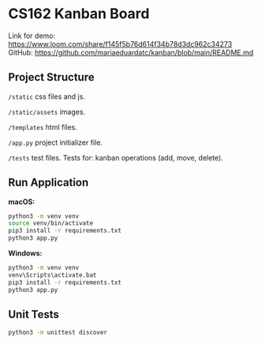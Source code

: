 # CS162 Kanban Board

Link for demo: https://www.loom.com/share/f145f5b76d614f34b78d3dc962c34273
GitHub: https://github.com/mariaeduardatc/kanban/blob/main/README.md

## Project Structure

`/static` css files and js.

`/static/assets` images.

`/templates` html files.

`/app.py` project initializer file.

`/tests` test files. Tests for: kanban operations (add, move, delete).


## Run Application

**macOS:**
```bash
python3 -m venv venv
source venv/bin/activate
pip3 install -r requirements.txt
python3 app.py
```

**Windows:**
```bash
python3 -m venv venv
venv\Scripts\activate.bat
pip3 install -r requirements.txt
python3 app.py
```

## Unit Tests

```bash
python3 -m unittest discover
```

